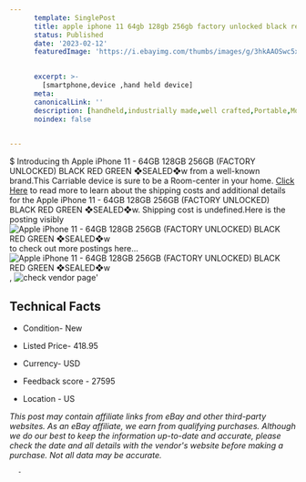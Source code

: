 ```yaml
---
      template: SinglePost
      title: apple iphone 11 64gb 128gb 256gb factory unlocked black red green sealed w
      status: Published
      date: '2023-02-12'
      featuredImage: 'https://i.ebayimg.com/thumbs/images/g/3hkAAOSwc5xhaN00/s-l225.jpg'
       

      excerpt: >-
        [smartphone,device ,hand held device]
      meta:
      canonicalLink: ''
      description: [handheld,industrially made,well crafted,Portable,Mobile,Compact,Convenient,Lightweight,Maneuverable,Man-portable,Miniature,Carriable,Hand-held,Light,Holdable,Transportable,Mobile device,Pocket-sized,On-the-go,Wireless,Cordless,Compact size,Convenient size, smartphone,device ,hand held device]
      noindex: false
      

---
```

$
      Introducing th Apple iPhone 11 - 64GB 128GB 256GB (FACTORY UNLOCKED) BLACK RED GREEN ❖SEALED❖w from a well-known brand.This Carriable device  is sure to be a Room-center in your home. [Click Here](https://www.ebay.com/itm/324832360477?hash=item4ba184781d%3Ag%3A3hkAAOSwc5xhaN00&mkevt=1&mkcid=1&mkrid=711-53200-19255-0&campid=%253CePNCampaignId%253E&customid=%253CreferenceId%253E&toolid=10049) to read more to learn about the shipping costs and additional details for the Apple iPhone 11 - 64GB 128GB 256GB (FACTORY UNLOCKED) BLACK RED GREEN ❖SEALED❖w. Shipping cost is undefined.Here is the posting visibly ![Apple iPhone 11 - 64GB 128GB 256GB (FACTORY UNLOCKED) BLACK RED GREEN ❖SEALED❖w](https://i.ebayimg.com/thumbs/images/g/3hkAAOSwc5xhaN00/s-l225.jpg) to check out more postings here... ![Apple iPhone 11 - 64GB 128GB 256GB (FACTORY UNLOCKED) BLACK RED GREEN ❖SEALED❖w](https://i.ebayimg.com/images/g/3hkAAOSwc5xhaN00/s-l640.jpg), ![check vendor page](https://origin-galleryplus.ebayimg.com/ws/web/324832360477_2_0_1/225x225.jpg,https://origin-galleryplus.ebayimg.com/ws/web/324832360477_3_0_1/225x225.jpg,https://origin-galleryplus.ebayimg.com/ws/web/324832360477_4_0_1/225x225.jpg,https://origin-galleryplus.ebayimg.com/ws/web/324832360477_5_0_1/225x225.jpg)'

      

 ## Technical Facts 



     
      

 - Condition- New 


      

 - Listed Price- 418.95 


      

 - Currency- USD 


      

 - Feedback score - 27595 


      

 - Location - US 


      
      

 *_This post may contain affiliate links from eBay and other third-party websites. As an eBay affiliate, we earn from qualifying purchases. Although we do our best to keep the information up-to-date and accurate, please check the date and all details with the vendor's website before making a purchase. Not all data may be accurate._*




      -
